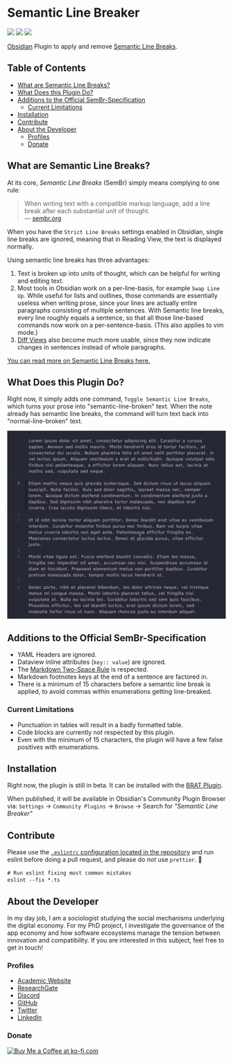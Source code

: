 # Semantic Line Breaker

![](https://img.shields.io/github/downloads/chrisgrieser/obsidian-sembr/total?label=Total%20Downloads&style=plastic) ![](https://img.shields.io/github/v/release/chrisgrieser/obsidian-sembr?label=Latest%20Release&style=plastic) [![](https://img.shields.io/badge/changelog-click%20here-FFE800?style=plastic)](Changelog.md)

[Obsidian](https://obsidian.md/) Plugin to apply and remove [Semantic Line Breaks](https://sembr.org/).

## Table of Contents
<!-- MarkdownTOC -->

- [What are Semantic Line Breaks?](#what-are-semantic-line-breaks)
- [What Does this Plugin Do?](#what-does-this-plugin-do)
- [Additions to the Official SemBr-Specification](#additions-to-the-official-sembr-specification)
	- [Current Limitations](#current-limitations)
- [Installation](#installation)
- [Contribute](#contribute)
- [About the Developer](#about-the-developer)
	- [Profiles](#profiles)
	- [Donate](#donate)

<!-- /MarkdownTOC -->

## What are Semantic Line Breaks?
At its core, *Semantic Line Breaks* (SemBr) simply means complying to one rule:

> When writing text with a compatible markup language, add a line break after each substantial unit of thought.  
> — [sembr.org](https://sembr.org/)

When you have the `Strict Line Breaks` settings enabled in Obsidian, single line breaks are ignored, meaning that in Reading View, the text is displayed normally.

Using semantic line breaks has three advantages:
1. Text is broken up into units of thought, which can be helpful for writing and editing text.
2. Most tools in Obsidian work on a per-line-basis, for example `Swap Line Up`. While useful for lists and outlines, those commands are essentially useless when writing prose, since your lines are actually entire paragraphs consisting of multiple sentences. With Semantic line breaks, every line roughly equals a sentence, so that all those line-based commands now work on a per-sentence-basis. (This also applies to vim mode.)
3. [Diff Views](https://obsidian.md/plugins?id=obsidian-version-history-diff) also become much more usable, since they now indicate changes in sentences instead of whole paragraphs.

[You can read more on Semantic Line Breaks here.](https://sembr.org/)

## What Does this Plugin Do?
Right now, it simply adds one command, `Toggle Semantic Line Breaks`, which turns your prose into "semantic-line-broken" text. When the note already has semantic line breaks, the command will turn text back into "normal-line-broken" text.

![demo semantic line breaks](/assets/demo-sembr.gif)

## Additions to the Official SemBr-Specification
- YAML Headers are ignored.
- Dataview inline attributes (`key:: value`) are ignored.
- The [Markdown Two-Space Rule](https://daringfireball.net/projects/markdown/syntax#p) is respected.
- Markdown footnotes keys at the end of a sentence are factored in.
- There is a minimum of 15 characters before a semantic line break is applied, to avoid commas within enumerations getting line-breaked.

### Current Limitations
- Punctuation in tables will result in a badly formatted table.
- Code blocks are currently not respected by this plugin.
- Even with the minimum of 15 characters, the plugin will have a few false positives with enumerations.

## Installation
Right now, the plugin is still in beta. It can be installed with the [BRAT Plugin](https://github.com/TfTHacker/obsidian42-brat).

When published, it will be available in Obsidian's Community Plugin Browser via: `Settings` → `Community Plugins` → `Browse` → Search for *"Semantic Line Breaker"*

## Contribute
Please use the [`.eslintrc` configuration located in the repository](.eslintrc) and run eslint before doing a pull request, and please do *not* use `prettier`. 🙂

```shell
# Run eslint fixing most common mistakes
eslint --fix *.ts
```

## About the Developer
In my day job, I am a sociologist studying the social mechanisms underlying the digital economy. For my PhD project, I investigate the governance of the app economy and how software ecosystems manage the tension between innovation and compatibility. If you are interested in this subject, feel free to get in touch!

<!-- markdown-link-check-disable -->
### Profiles
- [Academic Website](https://chris-grieser.de/)
- [ResearchGate](https://www.researchgate.net/profile/Christopher-Grieser)
- [Discord](https://discordapp.com/users/462774483044794368/)
- [GitHub](https://github.com/chrisgrieser/)
- [Twitter](https://twitter.com/pseudo_meta)
- [LinkedIn](https://www.linkedin.com/in/christopher-grieser-ba693b17a/)

### Donate
<a href='https://ko-fi.com/Y8Y86SQ91' target='_blank'><img height='36' style='border:0px;height:36px;' src='https://cdn.ko-fi.com/cdn/kofi1.png?v=3' border='0' alt='Buy Me a Coffee at ko-fi.com' /></a>
<!-- markdown-link-check-enable -->
